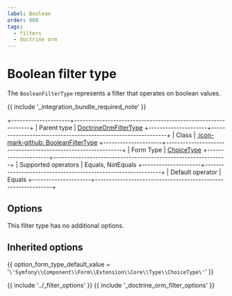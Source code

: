 ```yaml
---
label: Boolean
order: 800
tags:
  - filters
  - doctrine orm
---
```


# Boolean filter type

The `BooleanFilterType` represents a filter that operates on boolean values.

{{ include '_integration_bundle_required_note' }}

+---------------------+--------------------------------------------------------------+
| Parent type         | [DoctrineOrmFilterType](doctrine-orm.md)
+---------------------+--------------------------------------------------------------+
| Class               | [:icon-mark-github: BooleanFilterType](https://github.com/Kreyu/data-table-doctrine-orm-bundle/blob/main/src/Filter/Type/BooleanFilterType.php)
+---------------------+--------------------------------------------------------------+
| Form Type           | [ChoiceType](https://symfony.com/doc/current/reference/forms/types/choice.html)
+---------------------+--------------------------------------------------------------+
| Supported operators | Equals, NotEquals
+---------------------+--------------------------------------------------------------+
| Default operator    | Equals
+---------------------+--------------------------------------------------------------+

## Options

This filter type has no additional options.

## Inherited options

{{ option_form_type_default_value = '`\'Symfony\\Component\\Form\\Extension\\Core\\Type\\ChoiceType\'`' }}

{{ include '../_filter_options' }}
{{ include '_doctrine_orm_filter_options' }}
